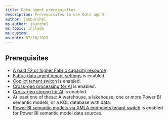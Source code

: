 ```yaml
---
title: Data agent prerequisites
description: Prerequisites to use Data agent.
author: jonburchel
ms.author: jburchel
ms.topic: include
ms.custom:
ms.date: 07/10/2025
---
```


## Prerequisites

- [A paid F2 or higher Fabric capacity resource](../../enterprise/fabric-features.md#features-parity-list)
- [Fabric data agent tenant settings](../data-agent-tenant-settings.md) is enabled.
- [Copilot tenant switch](../data-agent-tenant-settings.md) is enabled.
- [Cross-geo processing for AI](../data-agent-tenant-settings.md) is enabled.
- [Cross-geo storing for AI](../data-agent-tenant-settings.md) is enabled.
- At least one of these: A warehouse, a lakehouse, one or more Power BI semantic models, or a KQL database with data.
- [Power BI semantic models via XMLA endpoints tenant switch](../data-agent-tenant-settings.md) is enabled for Power BI semantic model data sources.

